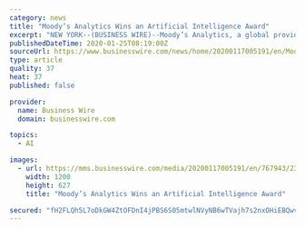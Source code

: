 ```yaml
---
category: news
title: "Moody’s Analytics Wins an Artificial Intelligence Award"
excerpt: "NEW YORK--(BUSINESS WIRE)--Moody’s Analytics, a global provider of financial intelligence, has won the Best Financial Services AI Solution category at the 2019 Artificial Intelligence Awards. We won this award for the QUIQspread™ solution, which helps institutions automate the spreading of financial statements. Our extensive financial ..."
publishedDateTime: 2020-01-25T08:19:00Z
sourceUrl: https://www.businesswire.com/news/home/20200117005191/en/Moody’s-Analytics-Wins-Artificial-Intelligence-Award
type: article
quality: 37
heat: 37
published: false

provider:
  name: Business Wire
  domain: businesswire.com

topics:
  - AI

images:
  - url: https://mms.businesswire.com/media/20200117005191/en/767943/23/Nov19183-WF_2019_Artifcial_Intelligence_Awards_Winners_Logo.jpg
    width: 1200
    height: 627
    title: "Moody’s Analytics Wins an Artificial Intelligence Award"

secured: "fH2FLQh5L7oDkGW4ZtOFDnI4jPBS6S05mtwlNVyNB6wTVajh7s2nxOHiEBQwvQVg3YwfMTO6YV5ZabZ64PdEKl4hCF5JUBEBSWsvISRsUF4n+lZB1GAsNl6h+vMDZWvburL/r0OF03Eq/vmL9E4SqMn3uCgPpmNQDkPn6hJbIGuYxypRXSz+jSx4QNEEktsuQ1H4H94Nz4+MgZMPd2BVpV8zgPnobMa4DrLG0QyUvpm/NSDLBgLydFNRfgAT7me5uWM7ygEvNFkXZzs8Orcw4mY+f4LCJ5HgnyC82hxizuXPl5f7OQBrPRclSQNnJrqj;dHyf4TNDhkfjuWYfuhW6Tg=="
---
```


